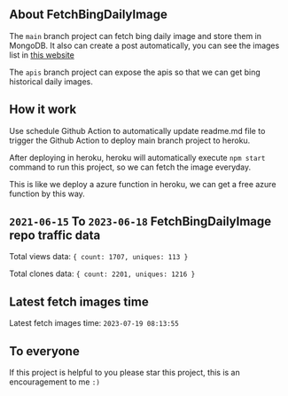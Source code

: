 ## About FetchBingDailyImage

The `main` branch project can fetch bing daily image and store them in MongoDB.
It also can create a post automatically, you can see the images list in [this website](https://oursalbum.netlify.app)

The `apis` branch project can expose the apis so that we can get bing historical daily images.

## How it work

Use schedule Github Action to automatically update readme.md file to trigger the Github Action to deploy main branch project to heroku.

After deploying in heroku, heroku will automatically execute `npm start` command to run this project, so we can fetch the image everyday.

This is like we deploy a azure function in heroku, we can get a free azure function by this way.

## `2021-06-15` To `2023-06-18` FetchBingDailyImage repo traffic data

Total views data: `{ count: 1707, uniques: 113 }`

Total clones data: `{ count: 2201, uniques: 1216 }`

## Latest fetch images time

Latest fetch images time: `2023-07-19 08:13:55`

## To everyone

If this project is helpful to you please star this project, this is an encouragement to me `:)`



